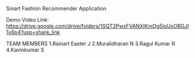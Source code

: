 Smart Fashion Recommender Application

Demo Video Link:
https://drive.google.com/drive/folders/1SQT2PwzFVANXlKmOg5loUxOBGJl1v6p4?usp=share_link

TEAM MEMBERS
1.Rainart Easter J
2.Muralidharan N
3.Ragul Kumar R
4.Kavinkumar S
